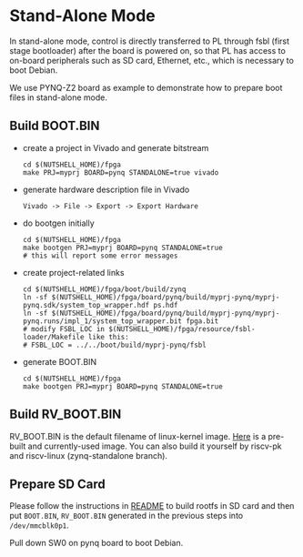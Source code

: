 # Stand-Alone Mode

In stand-alone mode, control is directly transferred to PL through fsbl (first stage bootloader) after the board is powered on, so that PL has access to on-board peripherals such as SD card, Ethernet, etc., which is necessary to boot Debian.

We use PYNQ-Z2  board as example to demonstrate how to prepare boot files in stand-alone mode.

## Build BOOT.BIN

* create a project in Vivado and generate bitstream

  ```
  cd $(NUTSHELL_HOME)/fpga
  make PRJ=myprj BOARD=pynq STANDALONE=true vivado
  ```

* generate hardware description file in Vivado

  ```
  Vivado -> File -> Export -> Export Hardware
  ```

* do bootgen initially

  ```
  cd $(NUTSHELL_HOME)/fpga
  make bootgen PRJ=myprj BOARD=pynq STANDALONE=true
  # this will report some error messages
  ```

* create project-related links

  ```
  cd $(NUTSHELL_HOME)/fpga/boot/build/zynq
  ln -sf $(NUTSHELL_HOME)/fpga/board/pynq/build/myprj-pynq/myprj-pynq.sdk/system_top_wrapper.hdf ps.hdf
  ln -sf $(NUTSHELL_HOME)/fpga/board/pynq/build/myprj-pynq/myprj-pynq.runs/impl_1/system_top_wrapper.bit fpga.bit
  # modify FSBL_LOC in $(NUTSHELL_HOME)/fpga/resource/fsbl-loader/Makefile like this:
  # FSBL_LOC = ../../boot/build/myprj-pynq/fsbl
  ```

* generate BOOT.BIN

  ```
  cd $(NUTSHELL_HOME)/fpga
  make bootgen PRJ=myprj BOARD=pynq STANDALONE=true
  ```



## Build RV_BOOT.BIN

RV_BOOT.BIN is the default filename of linux-kernel image. [Here](pynq/RV_BOOT.BIN) is a pre-built and currently-used image. You can also build it yourself by riscv-pk and riscv-linux (zynq-standalone branch).



## Prepare SD Card

Please follow the instructions in [README](README.md) to build rootfs in SD card and then put `BOOT.BIN`, `RV_BOOT.BIN` generated in the previous steps into `/dev/mmcblk0p1`. 

Pull down SW0 on pynq board to boot Debian.
